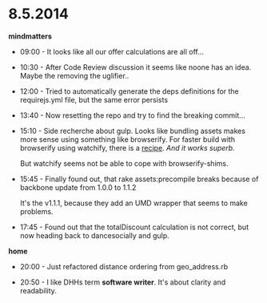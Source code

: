 # 8.5.2014

**mindmatters**

- 09:00 - It looks like all our offer calculations are all off...

- 10:30 - After Code Review discussion it seems like noone has an idea. Maybe the removing the uglifier..

- 12:00 - Tried to automatically generate the deps definitions for the requirejs.yml file, but the same error persists

- 13:40 - Now resetting the repo and try to find the breaking commit…

- 15:10 - Side recherche about gulp. Looks like bundling assets makes more sense using something like browserify. For faster build with browserify using watchify, there is a [recipe](https://github.com/gulpjs/gulp/blob/master/docs/recipes/fast-browserify-builds-with-watchify.md). *And it works superb.*

    But watchify seems not be able to cope with browserify-shims.

- 15:45 - Finally found out, that rake assets:precompile breaks because of backbone update from 1.0.0 to 1.1.2

    It's the v1.1.1, because they add an UMD wrapper that seems to make problems.

- 17:45 - Found out that the totalDiscount calculation is not correct, but now heading back to dancesocially and gulp.

**home**

- 20:00 - Just refactored distance ordering from geo_address.rb

- 20:50 - I like DHHs term **software writer**. It's about clarity and readability.
